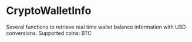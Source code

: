 # CryptoWalletInfo
Several functions to retrieve real time wallet balance information with USD conversions. Supported coins: BTC
